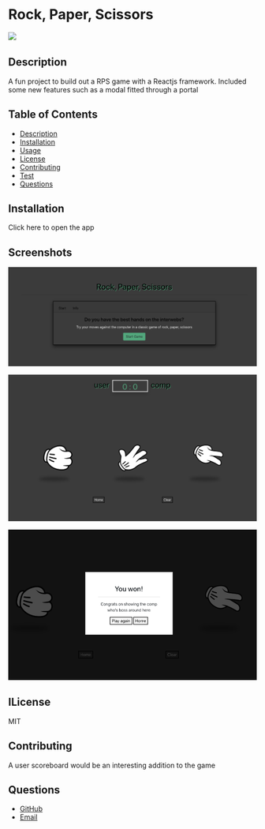 # Rock, Paper, Scissors
![](https://img.shields.io/static/v1?label=MIT&message=CodyBonsma&color=blueviolet)

## Description
A fun project to build out a RPS game with a Reactjs framework. Included some new features such as a modal fitted through a portal

## Table of Contents
* [Description](#Description)
* [Installation](#Installation)
* [Usage](#Usage)
* [License](#License)
* [Contributing](#Contributing)
* [Test](#Tests)
* [Questions](#Questions)

## Installation
Click here to open the app

## Screenshots
![home](./src/Images/home.png)

![game](./src/Images/game-screen.png)

![modal](./src/Images/modal.png)


## ILicense
MIT

## Contributing
A user scoreboard would be an interesting addition to the game

## Questions
- [GitHub](https://github.com/CodyBonsma)
- [Email](codybonsma@gmail.com)
